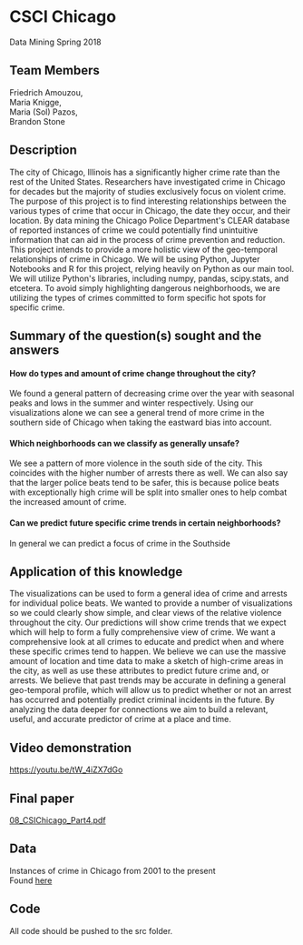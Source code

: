 # CSCI Chicago
Data Mining Spring 2018

## Team Members
Friedrich Amouzou,  
Maria Knigge,  
Maria (Sol) Pazos,  
Brandon Stone  

## Description
The city of Chicago, Illinois has a significantly higher crime rate than the rest of the United States. Researchers have investigated crime in Chicago for decades but the majority of studies exclusively focus on violent crime. The purpose of this project is to find interesting relationships between the various types of crime that occur in Chicago, the date they occur, and their location. By data mining the Chicago Police Department's CLEAR database of reported instances of crime we could potentially find unintuitive information that can aid in the process of crime prevention and reduction. This project intends to provide a more holistic view of the geo-temporal relationships of crime in Chicago. We will be using Python, Jupyter Notebooks and R for this project, relying heavily on Python as our main tool. We will utilize Python's libraries, including numpy, pandas, scipy.stats, and etcetera. To avoid simply highlighting dangerous neighborhoods, we are utilizing the types of crimes committed to form specific hot spots for specific crime.

## Summary of the question(s) sought and the answers
#### How do types and amount of crime change throughout the city?
We found a general pattern of decreasing crime over the year with seasonal peaks and lows in the summer and winter respectively. Using our visualizations alone we can see a general trend of more crime in the southern side of Chicago when taking the eastward bias into account.
#### Which neighborhoods can we classify as generally unsafe?
We see a pattern of more violence in the south side of the city. This coincides with the higher number of arrests there as well. We can also say that the larger police beats tend to be safer, this is because police beats with exceptionally high crime will be split into smaller ones to help combat the increased amount of crime.
#### Can we predict future specific crime trends in certain neighborhoods?
In general we can predict a focus of crime in the Southside

## Application of this knowledge
The visualizations can be used to form a general idea of crime and arrests for individual police beats. We wanted to provide a number of visualizations so we could clearly show simple, and clear views of the relative violence throughout the city. Our predictions will show crime trends that we expect which will help to form a fully comprehensive view of crime. We want a comprehensive look at all crimes to educate and predict when and where these specific crimes tend to happen. We believe we can use the massive amount of location and time data to make a sketch of high-crime areas in the city, as well as use these attributes to predict future crime and, or arrests. We believe that past trends may be accurate in defining a general geo-temporal profile, which will allow us to predict whether or not an arrest has occurred and potentially predict criminal incidents in the future. By analyzing the data deeper for connections we aim to build a relevant, useful, and accurate predictor of crime at a place and time.

## Video demonstration
https://youtu.be/tW_4iZX7dGo
## Final paper
[08_CSIChicago_Part4.pdf](08_CSIChicago_Part4.pdf)

## Data
Instances of crime in Chicago from 2001 to the present  
Found [here](https://catalog.data.gov/dataset/crimes-2001-to-present-398a4)

## Code
All code should be pushed to the src folder.
